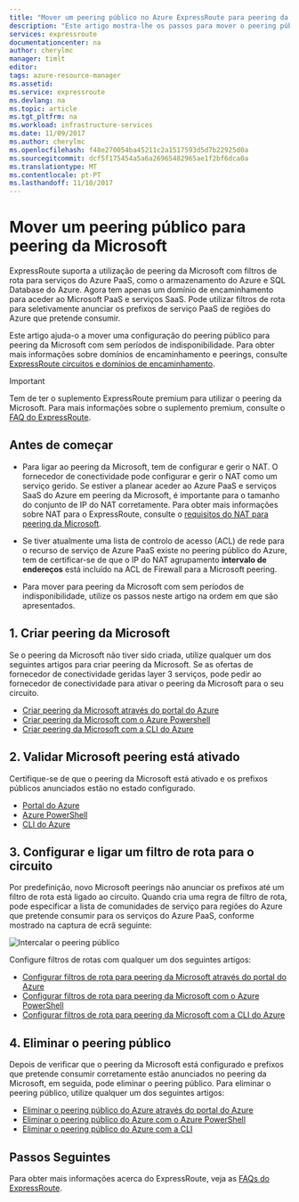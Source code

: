 ```yaml
---
title: "Mover um peering público no Azure ExpressRoute para peering da Microsoft | Microsoft Docs"
description: "Este artigo mostra-lhe os passos para mover o peering público para a Microsoft peering no ExpressRoute."
services: expressroute
documentationcenter: na
author: cherylmc
manager: timlt
editor: 
tags: azure-resource-manager
ms.assetid: 
ms.service: expressroute
ms.devlang: na
ms.topic: article
ms.tgt_pltfrm: na
ms.workload: infrastructure-services
ms.date: 11/09/2017
ms.author: cherylmc
ms.openlocfilehash: f48e270054ba45211c2a1517593d5d7b22925d0a
ms.sourcegitcommit: dcf5f175454a5a6a26965482965ae1f2bf6dca0a
ms.translationtype: MT
ms.contentlocale: pt-PT
ms.lasthandoff: 11/10/2017
---
```

# <a name="move-a-public-peering-to-microsoft-peering"></a>Mover um peering público para peering da Microsoft

ExpressRoute suporta a utilização de peering da Microsoft com filtros de rota para serviços do Azure PaaS, como o armazenamento do Azure e SQL Database do Azure. Agora tem apenas um domínio de encaminhamento para aceder ao Microsoft PaaS e serviços SaaS. Pode utilizar filtros de rota para seletivamente anunciar os prefixos de serviço PaaS de regiões do Azure que pretende consumir.

Este artigo ajuda-o a mover uma configuração do peering público para peering da Microsoft com sem períodos de indisponibilidade. Para obter mais informações sobre domínios de encaminhamento e peerings, consulte [ExpressRoute circuitos e domínios de encaminhamento](expressroute-circuit-peerings.md).

> [!IMPORTANT]
> Tem de ter o suplemento ExpressRoute premium para utilizar o peering da Microsoft. Para mais informações sobre o suplemento premium, consulte o [FAQ do ExpressRoute](expressroute-faqs.md#expressroute-premium).

## <a name="before"></a>Antes de começar

* Para ligar ao peering da Microsoft, tem de configurar e gerir o NAT. O fornecedor de conectividade pode configurar e gerir o NAT como um serviço gerido. Se estiver a planear aceder ao Azure PaaS e serviços SaaS do Azure em peering da Microsoft, é importante para o tamanho do conjunto de IP do NAT corretamente. Para obter mais informações sobre NAT para o ExpressRoute, consulte o [requisitos do NAT para peering da Microsoft](expressroute-nat.md#nat-requirements-for-microsoft-peering).

* Se tiver atualmente uma lista de controlo de acesso (ACL) de rede para o recurso de serviço de Azure PaaS existe no peering público do Azure, tem de certificar-se de que o IP do NAT agrupamento **intervalo de endereços** está incluído na ACL de Firewall para a Microsoft peering.

* Para mover para peering da Microsoft com sem períodos de indisponibilidade, utilize os passos neste artigo na ordem em que são apresentados.

## <a name="create"></a>1. Criar peering da Microsoft

Se o peering da Microsoft não tiver sido criada, utilize qualquer um dos seguintes artigos para criar peering da Microsoft. Se as ofertas de fornecedor de conectividade geridas layer 3 serviços, pode pedir ao fornecedor de conectividade para ativar o peering da Microsoft para o seu circuito.

  * [Criar peering da Microsoft através do portal do Azure](expressroute-howto-routing-portal-resource-manager.md#msft)
  * [Criar peering da Microsoft com o Azure Powershell](expressroute-howto-routing-arm.md#msft)
  * [Criar peering da Microsoft com a CLI do Azure](howto-routing-cli.md#msft)

## <a name="validate"></a>2. Validar Microsoft peering está ativado

Certifique-se de que o peering da Microsoft está ativado e os prefixos públicos anunciados estão no estado configurado.

  * [Portal do Azure](expressroute-howto-routing-portal-resource-manager.md#getmsft)
  * [Azure PowerShell](expressroute-howto-routing-arm.md#getmsft)
  * [CLI do Azure](howto-routing-cli.md#getmsft)

## <a name="routefilter"></a>3. Configurar e ligar um filtro de rota para o circuito

Por predefinição, novo Microsoft peerings não anunciar os prefixos até um filtro de rota está ligado ao circuito. Quando cria uma regra de filtro de rota, pode especificar a lista de comunidades de serviço para regiões do Azure que pretende consumir para os serviços do Azure PaaS, conforme mostrado na captura de ecrã seguinte:

![Intercalar o peering público](.\media\how-to-move-peering\public.png)

Configure filtros de rotas com qualquer um dos seguintes artigos:

  * [Configurar filtros de rota para peering da Microsoft através do portal do Azure](how-to-routefilter-portal.md)
  * [Configurar filtros de rota para peering da Microsoft com o Azure PowerShell](how-to-routefilter-powershell.md)
  * [Configurar filtros de rota para peering da Microsoft com a CLI do Azure](how-to-routefilter-cli.md)

## <a name="delete"></a>4. Eliminar o peering público

Depois de verificar que o peering da Microsoft está configurado e prefixos que pretende consumir corretamente estão anunciados no peering da Microsoft, em seguida, pode eliminar o peering público. Para eliminar o peering público, utilize qualquer um dos seguintes artigos:

  * [Eliminar o peering público do Azure através do portal do Azure](expressroute-howto-routing-portal-resource-manager.md#deletepublic)
  * [Eliminar o peering público do Azure com o Azure PowerShell](expressroute-howto-routing-arm.md#deletepublic)
  * [Eliminar o peering público do Azure com a CLI](howto-routing-cli.md#deletepublic)

## <a name="next-steps"></a>Passos Seguintes

Para obter mais informações acerca do ExpressRoute, veja as [FAQs do ExpressRoute](expressroute-faqs.md).